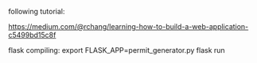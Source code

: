 following tutorial:


https://medium.com/@rchang/learning-how-to-build-a-web-application-c5499bd15c8f


flask compiling:
export FLASK_APP=permit_generator.py
flask run
